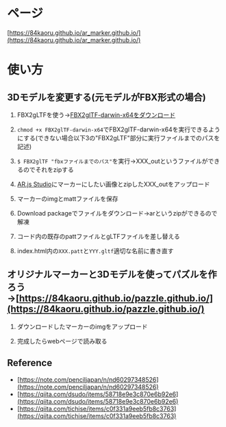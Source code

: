 # ページ
[https://84kaoru.github.io/ar_marker.github.io/](https://84kaoru.github.io/ar_marker.github.io/)

# 使い方

## 3Dモデルを変更する(元モデルがFBX形式の場合)
1. FBX2gLTFを使う→[FBX2glTF-darwin-x64をダウンロード](https://github.com/facebookincubator/FBX2glTF/releases)

2. `chmod +x FBX2glTF-darwin-x64`でFBX2glTF-darwin-x64を実行できるようにする(できない場合以下3の"FBX2gLTF"部分に実行ファイルまでのパスを記述)

3. `$ FBX2glTF "fbxファイルまでのパス"`を実行→XXX_outというファイルができるのでそれをzipする

4. [AR.js Studio](https://ar-js-org.github.io/studio/pages/marker/index.html)にマーカーにしたい画像とzipしたXXX_outをアップロード

5. マーカーのimgとmattファイルを保存

6. Download packageでファイルをダウンロード→arというzipができるので解凍

7. コード内の既存のpattファイルとgLTFファイルを差し替える

8. index.html内の`XXX.patt`と`YYY.gltf`適切な名前に書き直す


## オリジナルマーカーと3Dモデルを使ってパズルを作ろう→[https://84kaoru.github.io/pazzle.github.io/](https://84kaoru.github.io/pazzle.github.io/)
1. ダウンロードしたマーカーのimgをアップロード

2. 完成したらwebページで読み取る


## Reference
- [https://note.com/penciljapan/n/nd60297348526](https://note.com/penciljapan/n/nd60297348526)
- [https://qiita.com/dsudo/items/58718e9e3c870e6b92e6](https://qiita.com/dsudo/items/58718e9e3c870e6b92e6)
- [https://qiita.com/tichise/items/c0f331a9eeb5fb8c3763](https://qiita.com/tichise/items/c0f331a9eeb5fb8c3763)
